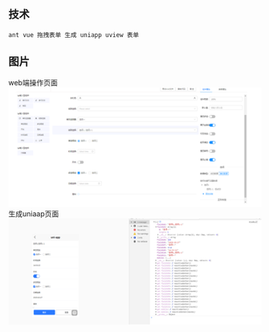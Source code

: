 

## 技术
```
ant vue 拖拽表单 生成 uniapp uview 表单 
```

## 图片
web端操作页面
![Image text](src/assets/img/1.png)
生成uniaap页面
![Image text](src/assets/img/2.png)

